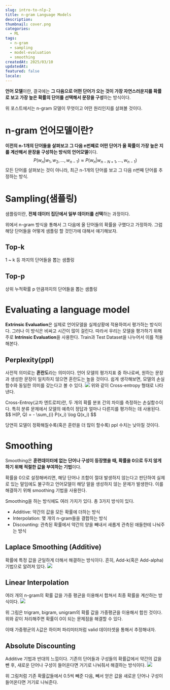 ```yaml
---
slug: intro-to-nlp-2
title: n-gram Language Models
description: 
thumbnail: cover.png
categories:
  - ML
tags:
  - n-gram
  - sampling
  - model-evaluation
  - smoothing
createdAt: 2025/03/10
updatedAt: 
featured: false
locale:
---
```

**언어 모델**이란, 결국에는 **그 다음으로 어떤 단어가 오는 것이 가장 자연스러운지를 확률로 보고 가장 높은 확률의 단어를 선택해서 문장을 구성**하는 방식이다.

위 포스트에서는 n-gram 모델이 무엇이고 어떤 원리인지를 살펴볼 것이다.
# n-gram 언어모델이란?
**이전의 n-1개의 단어들을 살펴보고 그 다음 n번째로 어떤 단어가 올 확률이 가장 높은 지를 계산해서 문장을 구성하는 방식의 언어모델**이다.
$$
P(w_n | w_1, w_2, …, w_{n-1}) \approx P(w_n | w_{n-N+1}, …, w_{n-1})
$$
모든 단어를 살펴보는 것이 아니라, 최근 n-1개의 단어를 보고 그 다음 n번째 단어를 추정하는 방식.

# Sampling(샘플링)
샘플링이란, **전체 데이터 집단에서 일부 데이터를 선택**하는 과정이다.

위에서 n-gram 방식을 통해서 그 다음에 올 단어들의 확률을 구했다고 가정하자. 그럼 해당 단어들을 어떻게 샘플링 할 것인가에 대해서 얘기해보자.
## Top-k
1 ~ k 등 까지의 단어들을 뽑는 샘플링
## Top-p
상위 누적확률 p 만큼까지의 단어들을 뽑는 샘플링

# Evaluating a language model
**Extrinsic Evaluation**은 실제로 언어모델을 실제상황에 적용하여서 평가하는 방식이다.
그러나 이 방식은 비싸고 시간이 많이 걸린다.
따라서 우리는 모델을 평가하기 위해 주로 **Intrinsic Evaluation**을 사용한다. Train과 Test Dataset을 나누어서 이를 적용해본다.
## Perplexity(ppl)
사전적 의미로는 **혼란도**라는 의미이다. 언어 모델의 평가지표 중 하나로써, 원하는 문장과 생성한 문장이 일치하지 않으면 혼란도는 높을 것이다. 쉽게 생각해보면, 모델의 손실함수와 동일한 의미를 갖는다고 볼 수 있다.
![](https://i.imgur.com/frP0S1z.png)
위와 같이 Cross-entropy 형태로 나타낸다.

<Callout type="info">
Cross-Entroy(교차 엔트로피)란, 두 개의 확률 분포 간의 차이를 측정하는 손실함수이다.
특히 분류 문제에서 모델의 예측이 정답과 얼마나 다른지를 평가하는 데 사용된다.
$$
H(P, Q) = - \sum_{i} P(x_i) \log Q(x_i)
$$
</Callout>

당연히 모델이 정확해질수록(혹은 훈련을 더 많이 할수록) ppl 수치는 낮아질 것이다.

# Smoothing
Smoothing은 **훈련데이터에 없는 단어나 구성이 등장했을 때, 확률을 0으로 두지 않게 하기 위해 적절한 값을 부여하는 기법**이다.

확률을 0으로 설정해버리면, 해당 단어나 조합이 절대 발생하지 않는다고 판단하여 실제로 있는 말임에도 불구하고 언어모델이 해당 말을 생성하지 않는 문제가 발생한다. 이를 해결하기 위해 smoothing 기법을 사용한다.

Smoothing을 하는 방식에도 여러 가지가 있다. 총 3가지 방식이 있다.
- Additive: 약간의 값을 모든 확률에 더하는 방식
- Interpolation: 몇 개의 n-gram들을 결합하는 방식
- Discounting: 관측된 확률에서 약간의 양을 빼내서 새롭게 관측된 애들한테 나눠주는 방식

## Laplace Smoothing (Additive)
확률에 특정 값을 균일하게 더해서 해결하는 방식이다. 흔히, Add-k(혹은 Add-alpha) 기법으로 알려져 있다.
![](https://i.imgur.com/qVSPqnZ.png)

## Linear Interpolation
여러 개의 n-gram의 확률 값을 가중 평균을 이용해서 합쳐서 최종 확률을 계산하는 방식이다.
![](https://i.imgur.com/mZNmTTC.png)

위 그림은 trigram, bigram, unigram의 확률 값을 가중평균을 이용해서 합친 것이다. 위와 같이 처리해주면 확률이 0이 되는 문제점을 해결할 수 있다.

이때 가중평균의 $\lambda$값은 하이퍼 파리미터처럼 valid 데이터셋을 통해서 추정해내자.
## Absolute Discounting
Additive 기법과 반대의 느낌이다.
기존의 단어들과 구성들의 확률값에서 약간의 값을 뺀 후, 새로운 단어나 구성이 들어온다면 거기로 나눠줘서 해결하는 방식이다.
![](https://i.imgur.com/7zNdBpI.jpeg)

위 그림처럼 기존 확률값들에서 0.5씩 빼준 다음, 빼서 얻은 값을 새로운 단어나 구성이 들어온다면 거기로 나눠준다.